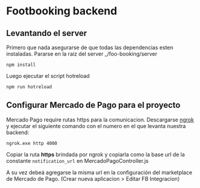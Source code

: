 # Footbooking backend

## Levantando el server
Primero que nada asegurarse de que todas las dependencias esten instaladas. Pararse en la raiz del server _/foo-booking/server

```npm install```

Luego ejecutar el script hotreload

```npm run hotreload```

## Configurar Mercado de Pago para el proyecto
Mercado Pago require rutas https para la comunicacion. Descargarse [ngrok](https://ngrok.com/) y ejecutar el siguiente comando con el numero en el que levanta nuestra backend:

```ngrok.exe http 4000```

Copiar la ruta **https** brindada por ngrok y copiarla como la base url de la constante `notification_url` en MercadoPagoController.js

A su vez debeá agregarse la misma url en la configuración del marketplace de Mercado de Pago. (Crear nueva aplicacion > Editar FB Integracion)
